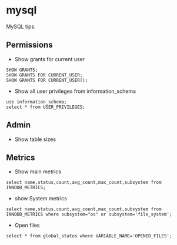 # mysql

MySQL tips.


## Permissions

* Show grants for current user

```
SHOW GRANTS;
SHOW GRANTS FOR CURRENT_USER;
SHOW GRANTS FOR CURRENT_USER();
```

* Show all user privileges from information_schema


```
use information_schema;
select * from USER_PRIVILEGES;
```

## Admin

* Show table sizes

## Metrics

* Show main metrics

```
select name,status,count,avg_count,max_count,subsystem from INNODB_METRICS;
```

* show System metrics

```
select name,status,count,avg_count,max_count,subsystem from INNODB_METRICS where subsystem="os" or subsystem='file_system';
```

* Open files


```
select * from global_status where VARIABLE_NAME='OPENED_FILES';

```

